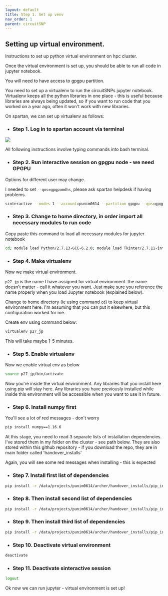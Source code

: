 ```yaml
---
layout: default
title: Step 1. Set up venv
nav_order: 1
parent: circuitSNP
---
```





## Setting up virtual environment.

Instructions to set up python virtual environment on hpc cluster. 

Once the virtual environment is set up, you should be able to run all code in jupyter notebook.

You will need to have access to gpgpu partition.

You need to set up a virtualenv to run the circuitSNPs jupyter notebook. Virtualenv keeps all the python libraries in one place - this is useful because libraries are always being updated, so if you want to run code that you worked on a year ago, often it won't work with new libraries.


On spartan, we can set up virtualenv as follows:

- ### Step 1. Log in to spartan account via terminal

![](terminal.png)


All following instructions involve typing commands into bash terminal.

- ### Step 2. Run interactive session on gpgpu node - we need GPGPU

Options for different user may change. 

I needed to set ```--qos=gpgpumdhs```, please ask spartan helpdesk if having problems.



```sh
sinteractive --nodes 1 --account=punim0614 --partition gpgpu --qos=gpgpumdhs --mem 20000 --gres=gpu:p100:1 --time 00:30:00 --cpus-per-task=1
```


- ### Step 3. Change to home directory, in order import all necessary modules to run code

Copy paste this command to load all necessary modules for jupyter notebook

```sh
cd; module load Python/2.7.13-GCC-6.2.0; module load Tkinter/2.7.11-intel-2017.u2-Python-2.7.11; module load Python/2.7.13-GCC-6.2.0; module load Tensorflow/1.11.0-intel-2017.u2-Python-2.7.13-GPU; module load SAMtools/1.8-GCC-6.2.0-HTSlib-1.8; module load BEDTools/2.27.1-spartan_gcc-6.2.0; module load web_proxy
```


- ### Step 4. Make virtualenv

Now we make virtual environment.

```p27_jp``` is the name I have assigned for virtual environment. the name doesn't matter - call it whatever you want. Just make sure you reference the name properly when you load Jupyter notebook (explained below).

Change to home directory (ie using command ```cd```) to keep virtual environment here. I'm assuming that you can put it elsewhere, but this configuration worked for me.

Create env using command below:


```sh
virtualenv p27_jp
```

This will take maybe 1-5 minutes.


- ### Step 5. Enable virtualenv

Now we enable virtual env as below


```sh
source p27_jp/bin/activate
```

Now you're inside the virtual environment. Any libraries that you install here using pip will stay here. Any libraries you have previously installed while inside this environment will be accessible when you want to use it in future.


- ### Step 6. Install numpy first

You'll see a lot of red messages - don't worry

```sh
pip install numpy==1.16.6
```


At this stage, you need to read 3 separate lists of installation dependencies. I've stored them in my folder on the cluster - see path below. They are also stored within this github repository - if you download the repo, they are in main folder called 'handover_installs'

Again, you will see some red messages when installing - this is expected

- ### Step 7. Install first list of dependencies

```sh
pip install -r /data/projects/punim0614/archer/handover_installs/pip_inst_1.txt
```

- ### Step 8. Then install second list of dependencies

```sh
pip install -r /data/projects/punim0614/archer/handover_installs/pip_inst_2.txt
```

- ### Step 9.  Then install third list of dependencies

```sh
pip install -r /data/projects/punim0614/archer/handover_installs/pip_inst_3.txt
```

- ### Step 10. Deactivate virtual environment

```sh
deactivate
```

- ### Step 11. Deactivate sinteractive session

```sh
logout
```


Ok now we can run jupyter - virtual environment is set up!

